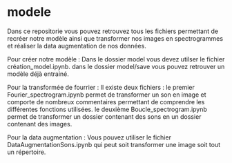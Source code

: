 # modele

Dans ce repositorie vous pouvez retrouvez tous les fichiers permettant de recréer notre modèle ainsi que transformer nos images en spectrogrammes et réaliser la data augmentation de nos données.

Pour créer notre modèle :
Dans le dossier model vous devez utilser le fichier création_model.ipynb. dans le dossier model/save vous pouvez retrouver un modèle déjà entrainé.

Pour la transformée de fourrier :
Il existe deux fichiers :
le premier Fourier_spectrogram.ipynb permet de transformer un son en image et comporte de nombreux commentaires permettant de comprendre les différentes fonctions utilisées.
le deuxième Boucle_spectrogram.ipynb permet de transformer un dossier contenant des sons en un dossier contenant des images.


Pour la data augmentation :
Vous pouvez utiliser le fichier DataAugmentationSons.ipynb qui peut soit transformer une image soit tout un répertoire.
